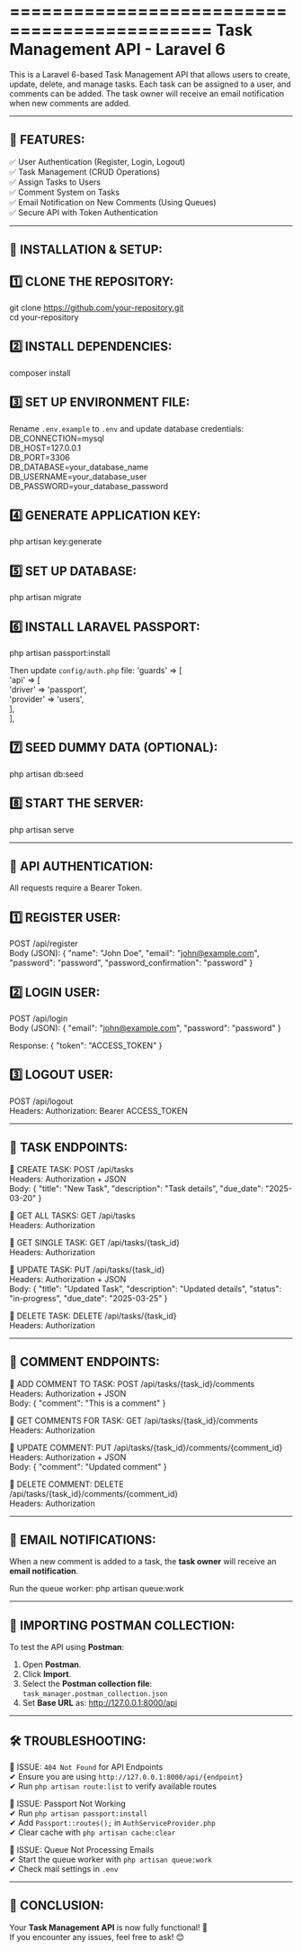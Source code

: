 =============================================
        Task Management API - Laravel 6
=============================================

This is a Laravel 6-based Task Management API that allows users to 
create, update, delete, and manage tasks. Each task can be assigned 
to a user, and comments can be added. The task owner will receive 
an email notification when new comments are added.

---------------------------------------------
📌 FEATURES:
---------------------------------------------
✅ User Authentication (Register, Login, Logout)  
✅ Task Management (CRUD Operations)  
✅ Assign Tasks to Users  
✅ Comment System on Tasks  
✅ Email Notification on New Comments (Using Queues)  
✅ Secure API with Token Authentication  

---------------------------------------------
🚀 INSTALLATION & SETUP:
---------------------------------------------

1️⃣ CLONE THE REPOSITORY:
--------------------------
git clone https://github.com/your-repository.git  
cd your-repository

2️⃣ INSTALL DEPENDENCIES:
--------------------------
composer install  

3️⃣ SET UP ENVIRONMENT FILE:
-----------------------------
Rename `.env.example` to `.env` and update database credentials:
DB_CONNECTION=mysql  
DB_HOST=127.0.0.1  
DB_PORT=3306  
DB_DATABASE=your_database_name  
DB_USERNAME=your_database_user  
DB_PASSWORD=your_database_password  

4️⃣ GENERATE APPLICATION KEY:
------------------------------
php artisan key:generate  

5️⃣ SET UP DATABASE:
--------------------
php artisan migrate  

6️⃣ INSTALL LARAVEL PASSPORT:
------------------------------
php artisan passport:install  

Then update `config/auth.php` file:
'guards' => [  
    'api' => [  
        'driver' => 'passport',  
        'provider' => 'users',  
    ],  
],

7️⃣ SEED DUMMY DATA (OPTIONAL):
-------------------------------
php artisan db:seed  

8️⃣ START THE SERVER:
---------------------
php artisan serve  

---------------------------------------------
🔑 API AUTHENTICATION:
---------------------------------------------

All requests require a Bearer Token.

1️⃣ REGISTER USER:
------------------
POST /api/register  
Body (JSON):
{
    "name": "John Doe",
    "email": "john@example.com",
    "password": "password",
    "password_confirmation": "password"
}

2️⃣ LOGIN USER:
---------------
POST /api/login  
Body (JSON):
{
    "email": "john@example.com",
    "password": "password"
}

Response:
{
    "token": "ACCESS_TOKEN"
}

3️⃣ LOGOUT USER:
----------------
POST /api/logout  
Headers:
Authorization: Bearer ACCESS_TOKEN

---------------------------------------------
📝 TASK ENDPOINTS:
---------------------------------------------

🔹 CREATE TASK:
POST /api/tasks  
Headers: Authorization + JSON  
Body:
{
    "title": "New Task",
    "description": "Task details",
    "due_date": "2025-03-20"
}

🔹 GET ALL TASKS:
GET /api/tasks  
Headers: Authorization  

🔹 GET SINGLE TASK:
GET /api/tasks/{task_id}  
Headers: Authorization  

🔹 UPDATE TASK:
PUT /api/tasks/{task_id}  
Headers: Authorization + JSON  
Body:
{
    "title": "Updated Task",
    "description": "Updated details",
    "status": "in-progress",
    "due_date": "2025-03-25"
}

🔹 DELETE TASK:
DELETE /api/tasks/{task_id}  
Headers: Authorization  

---------------------------------------------
💬 COMMENT ENDPOINTS:
---------------------------------------------

🔹 ADD COMMENT TO TASK:
POST /api/tasks/{task_id}/comments  
Headers: Authorization + JSON  
Body:
{
    "comment": "This is a comment"
}

🔹 GET COMMENTS FOR TASK:
GET /api/tasks/{task_id}/comments  
Headers: Authorization  

🔹 UPDATE COMMENT:
PUT /api/tasks/{task_id}/comments/{comment_id}  
Headers: Authorization + JSON  
Body:
{
    "comment": "Updated comment"
}

🔹 DELETE COMMENT:
DELETE /api/tasks/{task_id}/comments/{comment_id}  
Headers: Authorization  

---------------------------------------------
📩 EMAIL NOTIFICATIONS:
---------------------------------------------
When a new comment is added to a task, the **task owner** will 
receive an **email notification**.

Run the queue worker:
php artisan queue:work  

---------------------------------------------
📮 IMPORTING POSTMAN COLLECTION:
---------------------------------------------
To test the API using **Postman**:
1. Open **Postman**.
2. Click **Import**.
3. Select the **Postman collection file**: `task_manager.postman_collection.json`
4. Set **Base URL** as:
   http://127.0.0.1:8000/api

---------------------------------------------
🛠 TROUBLESHOOTING:
---------------------------------------------

🔸 ISSUE: `404 Not Found` for API Endpoints  
✔ Ensure you are using `http://127.0.0.1:8000/api/{endpoint}`  
✔ Run `php artisan route:list` to verify available routes  

🔸 ISSUE: Passport Not Working  
✔ Run `php artisan passport:install`  
✔ Add `Passport::routes();` in `AuthServiceProvider.php`  
✔ Clear cache with `php artisan cache:clear`  

🔸 ISSUE: Queue Not Processing Emails  
✔ Start the queue worker with `php artisan queue:work`  
✔ Check mail settings in `.env`  

---------------------------------------------
📌 CONCLUSION:
---------------------------------------------
Your **Task Management API** is now fully functional! 🚀  
If you encounter any issues, feel free to ask! 😊
